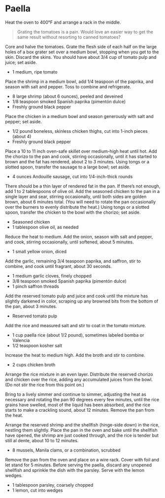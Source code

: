 Paella
======

Heat the oven to 400°F and arrange a rack in the middle.

> Grating the tomatoes is a pain. Would love an easier way to get the same result without resorting to canned tomatoes?

Core and halve the tomatoes. Grate the flesh side of each half on the large
holes of a box grater set over a medium bowl, stopping when you get to the
skin. Discard the skins. You should have about 3/4 cup of tomato pulp and
juice; set aside.

- 1 medium, ripe tomato

Place the shrimp in a medium bowl, add 1/4 teaspoon of the paprika, and season
with salt and pepper. Toss to combine and refrigerate.

- 8 large shrimp (about 6 ounces), peeled and deveined
- 1/8 teaspoon smoked Spanish paprika (pimentón dulce)
- Freshly ground black pepper

Place the chicken in a medium bowl and season generously with salt and pepper;
set aside.

- 1/2 pound boneless, skinless chicken thighs, cut into 1-inch pieces (about 4)
- Freshly ground black pepper

Place a 10 to 11 inch oven-safe skillet over medium-high heat until hot. Add
the chorizo to the pan and cook, stirring occasionally, until it has started to
brown and the fat has rendered, about 2 to 3 minutes. Using tongs or a slotted
spoon, transfer the sausage to a large bowl; set aside.

- 4 ounces Andouille sausage, cut into 1/4-inch-thick rounds

There should be a thin layer of rendered fat in the pan. If there’s not enough,
add 1 to 2 tablespoons of olive oil. Add the seasoned chicken to the pan in a
single layer and sear, stirring occasionally, until both sides are golden
brown, about 6 minutes total. (You will need to rotate the pan occasionally
over the burners to evenly distribute the heat.) Using tongs or a slotted
spoon, transfer the chicken to the bowl with the chorizo; set aside.

- Seasoned chicken
- 1 tablespoon olive oil, as needed

Reduce the heat to medium. Add the onion, season with salt and pepper, and
cook, stirring occasionally, until softened, about 5 minutes.

- 1 small yellow onion, diced

Add the garlic, remaining 3/4 teaspoon paprika, and saffron, stir to combine,
and cook until fragrant, about 30 seconds.

- 1 medium garlic cloves, finely chopped
- 3/8 teaspoon smoked Spanish paprika (pimentón dulce)
- 1 pinch saffron threads

Add the reserved tomato pulp and juice and cook until the mixture has slightly
darkened in color, scraping up any browned bits from the bottom of the pan,
about 3 minutes.

- Reserved tomato pulp

Add the rice and measured salt and stir to coat in the tomato mixture.

- 1 cup paella rice (about 1/2 pound), sometimes labeled bomba or Valencia
- 1/2 teaspoon kosher salt

Increase the heat to medium high. Add the broth and stir to combine.

- 2 cups chicken broth

Arrange the rice mixture in an even layer. Distribute the reserved chorizo and
chicken over the rice, adding any accumulated juices from the bowl. (Do not
stir the rice from this point on.)

Bring to a lively simmer and continue to simmer, adjusting the heat as
necessary and rotating the pan 90 degrees every few minutes, until the rice
grains have swelled, most of the liquid has been absorbed, and the rice starts
to make a crackling sound, about 12 minutes. Remove the pan from the heat.

Arrange the reserved shrimp and the shellfish (hinge-side down) in the rice,
nestling them slightly. Place the pan in the oven and bake until the shellfish
have opened, the shrimp are just cooked through, and the rice is tender but
still al dente, about 10 to 12 minutes.

- 8 mussels, Manila clams, or a combination, scrubbed

Remove the pan from the oven and place on a wire rack. Cover with foil and let
stand for 5 minutes. Before serving the paella, discard any unopened shellfish
and sprinkle the dish with the parsley. Serve with the lemon wedges.

- 1 tablespoon parsley, coarsely chopped
- 1 lemon, cut into wedges
